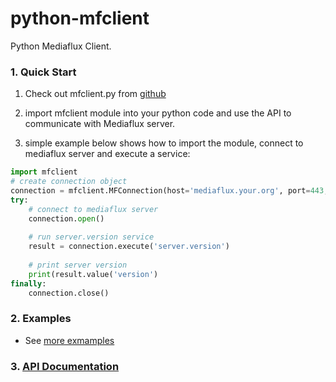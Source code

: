 # python-mfclient
Python Mediaflux Client.

### 1. Quick Start

  1) Check out mfclient.py from [github](https://github.com/UoM-ResPlat-DevOps/python-mfclient)

  2) import mfclient module into your python code and use the API to communicate with Mediaflux server.

  3) simple example below shows how to import the module, connect to mediaflux server and execute a service:
```python
import mfclient
# create connection object
connection = mfclient.MFConnection(host='mediaflux.your.org', port=443, transport='https', domain='your-domain', user='your-username', password='your-password')
try:
    # connect to mediaflux server
    connection.open()
    
    # run server.version service
    result = connection.execute('server.version')
    
    # print server version
    print(result.value('version')
finally:
    connection.close()
```

### 2. Examples

  * See [more exmamples]()

### 3. [API Documentation](http://python-mfclient.readthedocs.io/en/latest/source/mfclient.html#module-mfclient)
